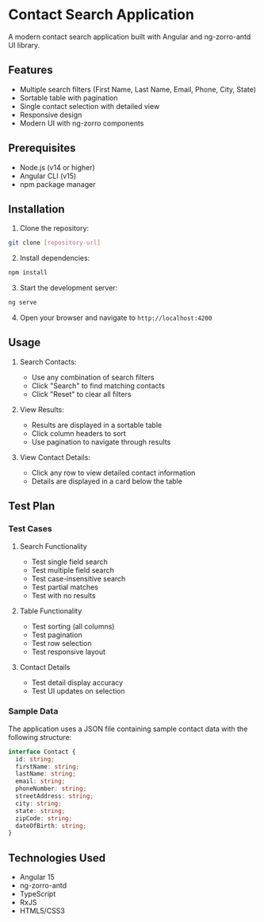 # Contact Search Application

A modern contact search application built with Angular and ng-zorro-antd UI library.

## Features

- Multiple search filters (First Name, Last Name, Email, Phone, City, State)
- Sortable table with pagination
- Single contact selection with detailed view
- Responsive design
- Modern UI with ng-zorro components

## Prerequisites

- Node.js (v14 or higher)
- Angular CLI (v15)
- npm package manager

## Installation

1. Clone the repository:
```bash
git clone [repository-url]
```

2. Install dependencies:
```bash
npm install
```

3. Start the development server:
```bash
ng serve
```

4. Open your browser and navigate to `http://localhost:4200`

## Usage

1. Search Contacts:
   - Use any combination of search filters
   - Click "Search" to find matching contacts
   - Click "Reset" to clear all filters

2. View Results:
   - Results are displayed in a sortable table
   - Click column headers to sort
   - Use pagination to navigate through results

3. View Contact Details:
   - Click any row to view detailed contact information
   - Details are displayed in a card below the table

## Test Plan

### Test Cases

1. Search Functionality
   - Test single field search
   - Test multiple field search
   - Test case-insensitive search
   - Test partial matches
   - Test with no results

2. Table Functionality
   - Test sorting (all columns)
   - Test pagination
   - Test row selection
   - Test responsive layout

3. Contact Details
   - Test detail display accuracy
   - Test UI updates on selection

### Sample Data

The application uses a JSON file containing sample contact data with the following structure:

```typescript
interface Contact {
  id: string;
  firstName: string;
  lastName: string;
  email: string;
  phoneNumber: string;
  streetAddress: string;
  city: string;
  state: string;
  zipCode: string;
  dateOfBirth: string;
}
```

## Technologies Used

- Angular 15
- ng-zorro-antd
- TypeScript
- RxJS
- HTML5/CSS3
